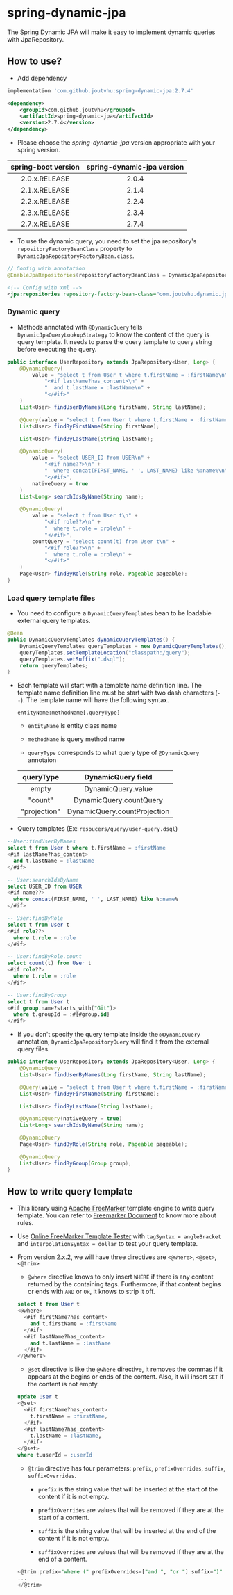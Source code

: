 # spring-dynamic-jpa

The Spring Dynamic JPA will make it easy to implement dynamic queries with JpaRepository.

## How to use?

- Add dependency

```groovy
implementation 'com.github.joutvhu:spring-dynamic-jpa:2.7.4'
```

```xml
<dependency>
    <groupId>com.github.joutvhu</groupId>
    <artifactId>spring-dynamic-jpa</artifactId>
    <version>2.7.4</version>
</dependency>
```

- Please choose the _spring-dynamic-jpa_ version appropriate with your spring version.

| spring-boot version | spring-dynamic-jpa version |
|:----------:|:-------------:|
| 2.0.x.RELEASE | 2.0.4 |
| 2.1.x.RELEASE | 2.1.4 |
| 2.2.x.RELEASE | 2.2.4 |
| 2.3.x.RELEASE | 2.3.4 |
| 2.7.x.RELEASE | 2.7.4 |

- To use the dynamic query, you need to set the jpa repository's `repositoryFactoryBeanClass` property to `DynamicJpaRepositoryFactoryBean.class`.

```java
// Config with annotation
@EnableJpaRepositories(repositoryFactoryBeanClass = DynamicJpaRepositoryFactoryBean.class)
```

```xml
<!-- Config with xml -->
<jpa:repositories repository-factory-bean-class="com.joutvhu.dynamic.jpa.support.DynamicJpaRepositoryFactoryBean"/>
```

### Dynamic query

- Methods annotated with `@DynamicQuery` tells `DynamicJpaQueryLookupStrategy` to know the content of the query is query template. It needs to parse the query template to query string before executing the query.

```java
public interface UserRepository extends JpaRepository<User, Long> {
    @DynamicQuery(
        value = "select t from User t where t.firstName = :firstName\n" +
            "<#if lastName?has_content>\n" +
            "  and t.lastName = :lastName\n" +
            "</#if>"
    )
    List<User> findUserByNames(Long firstName, String lastName);

    @Query(value = "select t from User t where t.firstName = :firstName")
    List<User> findByFirstName(String firstName);

    List<User> findByLastName(String lastName);

    @DynamicQuery(
        value = "select USER_ID from USER\n" +
            "<#if name??>\n" +
            "  where concat(FIRST_NAME, ' ', LAST_NAME) like %:name%\n" +
            "</#if>",
        nativeQuery = true
    )
    List<Long> searchIdsByName(String name);

    @DynamicQuery(
        value = "select t from User t\n" +
            "<#if role??>\n" +
            "  where t.role = :role\n" +
            "</#if>",
        countQuery = "select count(t) from User t\n" +
            "<#if role??>\n" +
            "  where t.role = :role\n" +
            "</#if>"
    )
    Page<User> findByRole(String role, Pageable pageable);
}
```

### Load query template files

- You need to configure a `DynamicQueryTemplates` bean to be loadable external query templates.

```java
@Bean
public DynamicQueryTemplates dynamicQueryTemplates() {
    DynamicQueryTemplates queryTemplates = new DynamicQueryTemplates();
    queryTemplates.setTemplateLocation("classpath:/query");
    queryTemplates.setSuffix(".dsql");
    return queryTemplates;
}
```

- Each template will start with a template name definition line. The template name definition line must be start with two dash characters (`--`). The template name will have the following syntax.
  
  ```
  entityName:methodName[.queryType]
  ```

  - `entityName` is entity class name
  
  - `methodName` is query method name
  
  - `queryType`  corresponds to what query type of `@DynamicQuery` annotaion
    
  | queryType | DynamicQuery field |
  |:----------:|:-------------:|
  | empty |  DynamicQuery.value |
  | "count" |  DynamicQuery.countQuery |
  | "projection" |  DynamicQuery.countProjection |

- Query templates (Ex: `resoucers/query/user-query.dsql`) 

```sql
--User:findUserByNames
select t from User t where t.firstName = :firstName
<#if lastName?has_content>
  and t.lastName = :lastName
</#if>

-- User:searchIdsByName
select USER_ID from USER
<#if name??>
  where concat(FIRST_NAME, ' ', LAST_NAME) like %:name%
</#if>

-- User:findByRole
select t from User t
<#if role??>
  where t.role = :role
</#if>

-- User:findByRole.count
select count(t) from User t
<#if role??>
  where t.role = :role
</#if>

-- User:findByGroup
select t from User t
<#if group.name?starts_with("Git")>
  where t.groupId = :#{#group.id}
</#if>
```

- If you don't specify the query template inside the `@DynamicQuery` annotation, `DynamicJpaRepositoryQuery` will find it from the external query files.

```java
public interface UserRepository extends JpaRepository<User, Long> {
    @DynamicQuery
    List<User> findUserByNames(Long firstName, String lastName);

    @Query(value = "select t from User t where t.firstName = :firstName")
    List<User> findByFirstName(String firstName);

    List<User> findByLastName(String lastName);

    @DynamicQuery(nativeQuery = true)
    List<Long> searchIdsByName(String name);

    @DynamicQuery
    Page<User> findByRole(String role, Pageable pageable);

    @DynamicQuery
    List<User> findByGroup(Group group);
}
```

## How to write query template

- This library using [Apache FreeMarker](https://freemarker.apache.org) template engine to write query template. You can refer to [Freemarker Document](https://freemarker.apache.org/docs/index.html) to know more about rules.

- Use [Online FreeMarker Template Tester](https://try.freemarker.apache.org) with `tagSyntax = angleBracket` and `interpolationSyntax = dollar` to test your query template.

- From version 2.x.2, we will have three directives are `<@where>`, `<@set>`, `<@trim>`

  - `@where` directive knows to only insert `WHERE` if there is any content returned by the containing tags. Furthermore, if that content begins or ends with `AND` or `OR`, it knows to strip it off.

  ```sql
  select t from User t
  <@where>
    <#if firstName?has_content>
      and t.firstName = :firstName
    </#if>
    <#if lastName?has_content>
      and t.lastName = :lastName
    </#if>
  </@where>
  ```

  - `@set` directive is like the `@where` directive, it removes the commas if it appears at the begins or ends of the content. Also, it will insert `SET` if the content is not empty.

  ```sql
  update User t
  <@set>
    <#if firstName?has_content>
      t.firstName = :firstName,
    </#if>
    <#if lastName?has_content>
      t.lastName = :lastName,
    </#if>
  </@set>
  where t.userId = :userId
  ```

  - `@trim` directive has four parameters: `prefix`, `prefixOverrides`, `suffix`, `suffixOverrides`.
    
    - `prefix` is the string value that will be inserted at the start of the content if it is not empty.
    
    - `prefixOverrides` are values that will be removed if they are at the start of a content.
    
    - `suffix` is the string value that will be inserted at the end of the content if it is not empty.
    
    - `suffixOverrides` are values that will be removed if they are at the end of a content.
    
  ```sql
  <@trim prefix="where (" prefixOverrides=["and ", "or "] suffix=")" suffixOverrides=[" and", " or"]>
  ...
  </@trim>
  ```
